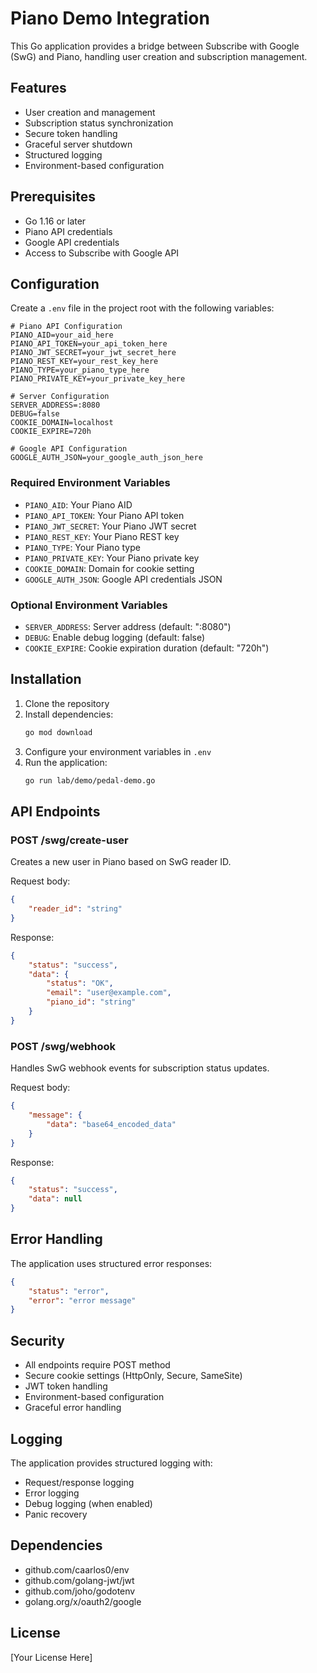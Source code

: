 # Piano Demo Integration

This Go application provides a bridge between Subscribe with Google (SwG) and Piano, handling user creation and subscription management.

## Features

- User creation and management
- Subscription status synchronization
- Secure token handling
- Graceful server shutdown
- Structured logging
- Environment-based configuration

## Prerequisites

- Go 1.16 or later
- Piano API credentials
- Google API credentials
- Access to Subscribe with Google API

## Configuration

Create a `.env` file in the project root with the following variables:

```env
# Piano API Configuration
PIANO_AID=your_aid_here
PIANO_API_TOKEN=your_api_token_here
PIANO_JWT_SECRET=your_jwt_secret_here
PIANO_REST_KEY=your_rest_key_here
PIANO_TYPE=your_piano_type_here
PIANO_PRIVATE_KEY=your_private_key_here

# Server Configuration
SERVER_ADDRESS=:8080
DEBUG=false
COOKIE_DOMAIN=localhost
COOKIE_EXPIRE=720h

# Google API Configuration
GOOGLE_AUTH_JSON=your_google_auth_json_here
```

### Required Environment Variables

- `PIANO_AID`: Your Piano AID
- `PIANO_API_TOKEN`: Your Piano API token
- `PIANO_JWT_SECRET`: Your Piano JWT secret
- `PIANO_REST_KEY`: Your Piano REST key
- `PIANO_TYPE`: Your Piano type
- `PIANO_PRIVATE_KEY`: Your Piano private key
- `COOKIE_DOMAIN`: Domain for cookie setting
- `GOOGLE_AUTH_JSON`: Google API credentials JSON

### Optional Environment Variables

- `SERVER_ADDRESS`: Server address (default: ":8080")
- `DEBUG`: Enable debug logging (default: false)
- `COOKIE_EXPIRE`: Cookie expiration duration (default: "720h")

## Installation

1. Clone the repository
2. Install dependencies:
   ```bash
   go mod download
   ```
3. Configure your environment variables in `.env`
4. Run the application:
   ```bash
   go run lab/demo/pedal-demo.go
   ```

## API Endpoints

### POST /swg/create-user

Creates a new user in Piano based on SwG reader ID.

Request body:
```json
{
    "reader_id": "string"
}
```

Response:
```json
{
    "status": "success",
    "data": {
        "status": "OK",
        "email": "user@example.com",
        "piano_id": "string"
    }
}
```

### POST /swg/webhook

Handles SwG webhook events for subscription status updates.

Request body:
```json
{
    "message": {
        "data": "base64_encoded_data"
    }
}
```

Response:
```json
{
    "status": "success",
    "data": null
}
```

## Error Handling

The application uses structured error responses:

```json
{
    "status": "error",
    "error": "error message"
}
```

## Security

- All endpoints require POST method
- Secure cookie settings (HttpOnly, Secure, SameSite)
- JWT token handling
- Environment-based configuration
- Graceful error handling

## Logging

The application provides structured logging with:
- Request/response logging
- Error logging
- Debug logging (when enabled)
- Panic recovery

## Dependencies

- github.com/caarlos0/env
- github.com/golang-jwt/jwt
- github.com/joho/godotenv
- golang.org/x/oauth2/google

## License

[Your License Here]